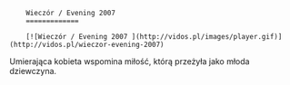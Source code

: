 
        Wieczór / Evening 2007 
        =============
        
        [![Wieczór / Evening 2007 ](http://vidos.pl/images/player.gif)](http://vidos.pl/wieczor-evening-2007)
        
        
 Umierająca kobieta wspomina miłość, którą przeżyła jako młoda dziewczyna.
    